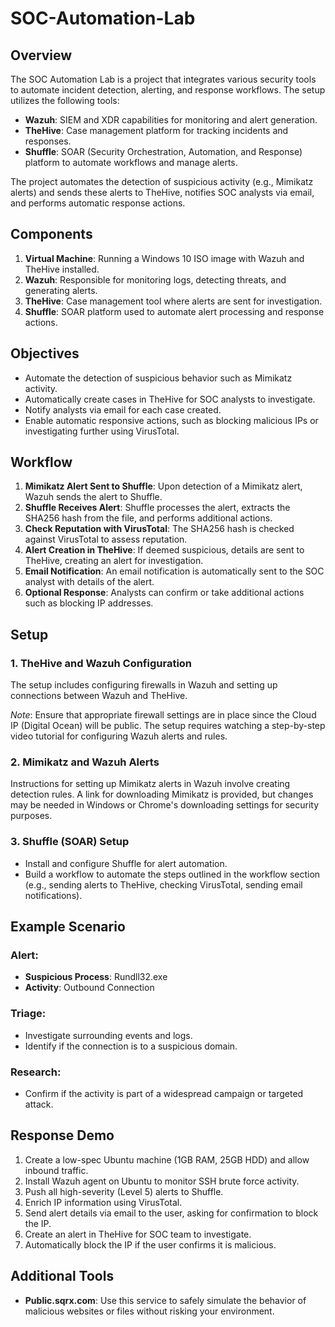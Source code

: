 # SOC-Automation-Lab
## Overview
The SOC Automation Lab is a project that integrates various security tools to automate incident detection, alerting, and response workflows. The setup utilizes the following tools:

- **Wazuh**: SIEM and XDR capabilities for monitoring and alert generation.
- **TheHive**: Case management platform for tracking incidents and responses.
- **Shuffle**: SOAR (Security Orchestration, Automation, and Response) platform to automate workflows and manage alerts.

The project automates the detection of suspicious activity (e.g., Mimikatz alerts) and sends these alerts to TheHive, notifies SOC analysts via email, and performs automatic response actions.

## Components
1. **Virtual Machine**: Running a Windows 10 ISO image with Wazuh and TheHive installed.
2. **Wazuh**: Responsible for monitoring logs, detecting threats, and generating alerts.
3. **TheHive**: Case management tool where alerts are sent for investigation.
4. **Shuffle**: SOAR platform used to automate alert processing and response actions.

## Objectives
- Automate the detection of suspicious behavior such as Mimikatz activity.
- Automatically create cases in TheHive for SOC analysts to investigate.
- Notify analysts via email for each case created.
- Enable automatic responsive actions, such as blocking malicious IPs or investigating further using VirusTotal.

## Workflow
1. **Mimikatz Alert Sent to Shuffle**: Upon detection of a Mimikatz alert, Wazuh sends the alert to Shuffle.
2. **Shuffle Receives Alert**: Shuffle processes the alert, extracts the SHA256 hash from the file, and performs additional actions.
3. **Check Reputation with VirusTotal**: The SHA256 hash is checked against VirusTotal to assess reputation.
4. **Alert Creation in TheHive**: If deemed suspicious, details are sent to TheHive, creating an alert for investigation.
5. **Email Notification**: An email notification is automatically sent to the SOC analyst with details of the alert.
6. **Optional Response**: Analysts can confirm or take additional actions such as blocking IP addresses.

## Setup
### 1. TheHive and Wazuh Configuration
The setup includes configuring firewalls in Wazuh and setting up connections between Wazuh and TheHive.

*Note*: Ensure that appropriate firewall settings are in place since the Cloud IP (Digital Ocean) will be public. The setup requires watching a step-by-step video tutorial for configuring Wazuh alerts and rules.

### 2. Mimikatz and Wazuh Alerts
Instructions for setting up Mimikatz alerts in Wazuh involve creating detection rules. A link for downloading Mimikatz is provided, but changes may be needed in Windows or Chrome's downloading settings for security purposes.

### 3. Shuffle (SOAR) Setup
- Install and configure Shuffle for alert automation.
- Build a workflow to automate the steps outlined in the workflow section (e.g., sending alerts to TheHive, checking VirusTotal, sending email notifications).

## Example Scenario
### Alert:
- **Suspicious Process**: Rundll32.exe
- **Activity**: Outbound Connection
### Triage:
- Investigate surrounding events and logs.
- Identify if the connection is to a suspicious domain.
### Research:
- Confirm if the activity is part of a widespread campaign or targeted attack.

## Response Demo
1. Create a low-spec Ubuntu machine (1GB RAM, 25GB HDD) and allow inbound traffic.
2. Install Wazuh agent on Ubuntu to monitor SSH brute force activity.
3. Push all high-severity (Level 5) alerts to Shuffle.
4. Enrich IP information using VirusTotal.
5. Send alert details via email to the user, asking for confirmation to block the IP.
6. Create an alert in TheHive for SOC team to investigate.
7. Automatically block the IP if the user confirms it is malicious.

## Additional Tools
- **Public.sqrx.com**: Use this service to safely simulate the behavior of malicious websites or files without risking your environment.
